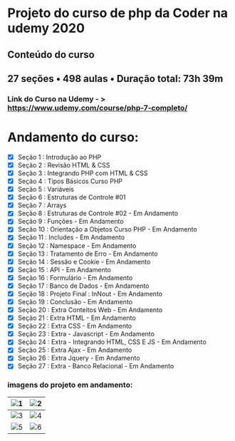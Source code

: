 # Projeto do curso de php da Coder na udemy 2020

## Conteúdo do curso
## 27 seções • 498 aulas • Duração total: 73h 39m

### Link do Curso na Udemy - > https://www.udemy.com/course/php-7-completo/

# Andamento do curso:
- [X] Seção 1 : Introdução ao PHP
- [X] Seção 2 : Revisão HTML & CSS
- [X] Seção 3 : Integrando PHP com HTML & CSS
- [X] Seção 4 : Tipos Básicos Curso PHP
- [X] Seção 5 : Variáveis
- [X] Seção 6 : Estruturas de Controle #01 
- [X] Seção 7 : Arrays 
- [X] Seção 8 : Estruturas de Controle #02  - Em Andamento
- [X] Seção 9 : Funções  - Em Andamento
- [X] Seção 10 : Orientação a Objetos Curso PHP  - Em Andamento
- [X] Seção 11 : Includes  - Em Andamento
- [X] Seção 12 : Namespace  - Em Andamento
- [X] Seção 13 : Tratamento de Erro  - Em Andamento
- [X] Seção 14 : Sessão e Cookie  - Em Andamento
- [X] Seção 15 : API  - Em Andamento
- [X] Seção 16 : Formulário  - Em Andamento
- [X] Seção 17 : Banco de Dados  - Em Andamento
- [X] Seção 18 : Projeto Final : InNout  - Em Andamento
- [X] Seção 19 : Conclusão  - Em Andamento
- [X] Seção 20 : Extra Conteitos Web  - Em Andamento
- [X] Seção 21 : Extra HTML  - Em Andamento
- [X] Seção 22 : Extra CSS  - Em Andamento
- [X] Seção 23 : Extra - Javascript  - Em Andamento
- [X] Seção 24 : Extra - Integrando HTML, CSS E JS  - Em Andamento
- [X] Seção 25 : Extra Ajax  - Em Andamento
- [X] Seção 26 : Extra Jquery  - Em Andamento
- [X] Seção 27 : Extra - Banco Relacional  - Em Andamento

### imagens do projeto em andamento:
| ![1](https://user-images.githubusercontent.com/5197047/88486063-614da300-cf51-11ea-9bbf-e3da977af861.png)| ![2](https://user-images.githubusercontent.com/5197047/88486070-6f032880-cf51-11ea-9dc1-4a290c0aa09b.png) |
|:-----:|-------|
| ![3](https://user-images.githubusercontent.com/5197047/88486079-80e4cb80-cf51-11ea-93f6-6da43788d33d.png) | ![4](https://user-images.githubusercontent.com/5197047/88486083-8c37f700-cf51-11ea-95fc-85504bcc77c1.png) |
| ![5](https://user-images.githubusercontent.com/5197047/92305444-e028f900-ef5d-11ea-95ea-49808b22ca9b.png)|  ![6](https://user-images.githubusercontent.com/5197047/92305784-c0df9b00-ef60-11ea-94f4-f47b6a8f3bf3.png) |